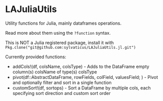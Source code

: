 # LAJuliaUtils

Utility functions for Julia, mainly dataframes operations.

Read more about them using the `?function` syntax.

This is NOT a Julia registered package, install it with `Pkg.clone("git@github.com:sylvaticus/LAJuliaUtils.jl.git")`

Currently provided functions:

* addCols!(df, colsName, colsType) - Adds to the DataFrame empty column(s) colsName of type(s) colsType
* pivot(df::AbstractDataFrame, rowFields, colField, valuesField; <keyword arguments>) - Pivot and optionally filter and sort in a single function
* customSort!(df, sortops) - Sort a DataFrame by multiple cols, each specifying sort direction and custom sort order
